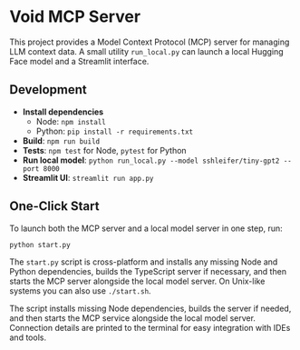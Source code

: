 # Void MCP Server

This project provides a Model Context Protocol (MCP) server for managing LLM context data. A small utility `run_local.py` can launch a local Hugging Face model and a Streamlit interface.

## Development

- **Install dependencies**
  - Node: `npm install`
  - Python: `pip install -r requirements.txt`
- **Build**: `npm run build`
- **Tests**: `npm test` for Node, `pytest` for Python
- **Run local model**: `python run_local.py --model sshleifer/tiny-gpt2 --port 8000`
- **Streamlit UI**: `streamlit run app.py`

## One-Click Start

To launch both the MCP server and a local model server in one step, run:

```bash
python start.py
```

The `start.py` script is cross-platform and installs any missing Node and
Python dependencies, builds the TypeScript server if necessary, and then starts
the MCP server alongside the local model server. On Unix-like systems you can
also use `./start.sh`.

The script installs missing Node dependencies, builds the server if needed, and then starts the MCP service alongside the local model server. Connection details are printed to the terminal for easy integration with IDEs and tools.
